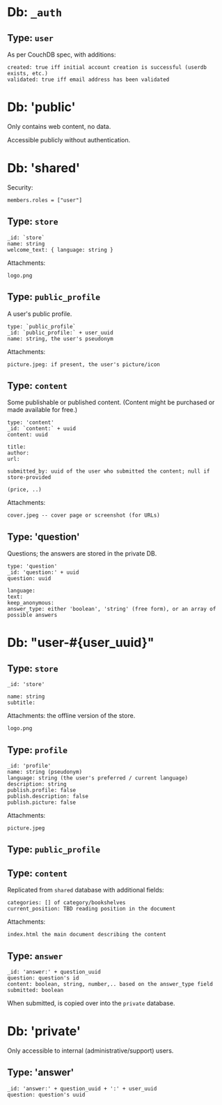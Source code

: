 Db: `_auth`
===========

Type: `user`
------------

As per CouchDB spec, with additions:

    created: true iff initial account creation is successful (userdb exists, etc.)
    validated: true iff email address has been validated

Db: 'public'
============

Only contains web content, no data.

Accessible publicly without authentication.

Db: 'shared'
============

Security:

    members.roles = ["user"]

Type: `store`
-------------

    _id: `store`
    name: string
    welcome_text: { language: string }

Attachments:

    logo.png

Type: `public_profile`
--------------------

A user's public profile.

    type: `public_profile`
    _id: `public_profile:` + user_uuid
    name: string, the user's pseudonym

Attachments:

    picture.jpeg: if present, the user's picture/icon

Type: `content`
---------------

Some publishable or published content. (Content might be purchased or made available for free.)

    type: 'content'
    _id: `content:` + uuid
    content: uuid

    title:
    author:
    url:

    submitted_by: uuid of the user who submitted the content; null if store-provided

    (price, ..)

Attachments:

    cover.jpeg -- cover page or screenshot (for URLs)

Type: 'question'
----------------

Questions; the answers are stored in the private DB.

    type: 'question'
    _id: 'question:' + uuid
    question: uuid

    language:
    text:
    keep_anonymous: 
    answer_type: either 'boolean', 'string' (free form), or an array of possible answers

Db: "user-#{user_uuid}"
=======================

Type: `store`
-------------

    _id: 'store'

    name: string
    subtitle:

Attachments: the offline version of the store.

    logo.png

Type: `profile`
---------------

    _id: 'profile'
    name: string (pseudonym)
    language: string (the user's preferred / current language)
    description: string
    publish.profile: false
    publish.description: false
    publish.picture: false

Attachments:

    picture.jpeg

Type: `public_profile`
----------------------

Type: `content`
---------------

Replicated from `shared` database with additional fields:

    categories: [] of category/bookshelves
    current_position: TBD reading position in the document

Attachments:

    index.html the main document describing the content

Type: `answer`
--------------

    _id: 'answer:' + question_uuid
    question: question's id
    content: boolean, string, number,.. based on the answer_type field
    submitted: boolean

When submitted, is copied over into the `private` database.

Db: 'private'
==============================

Only accessible to internal (administrative/support) users.

Type: 'answer'
--------------

    _id: 'answer:' + question_uuid + ':' + user_uuid
    question: question's uuid
